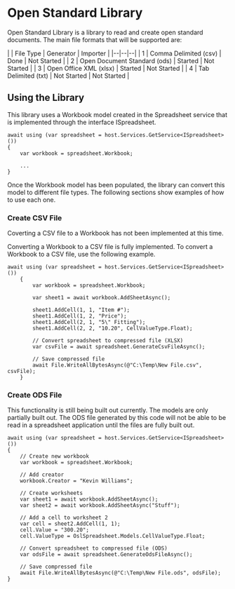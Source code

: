 # Open Standard Library

Open Standard Library is a library to read and create open standard documents. The main file formats that will be supported are: 

| | File Type | Generator | Importer |
|--|--|--|
| 1 | Comma Delimited (csv) | Done | Not Started |
| 2 | Open Document Standard (ods) | Started | Not Started |
| 3 | Open Office XML (xlsx) | Started | Not Started |
| 4 | Tab Delimited (txt) | Not Started | Not Started |


## Using the Library

This library uses a Workbook model created in the Spreadsheet service that is implemented through the interface ISpreadsheet. 

```
await using (var spreadsheet = host.Services.GetService<ISpreadsheet>())
{
    var workbook = spreadsheet.Workbook;

    ...
}
```

Once the Workbook model has been populated, the library can convert this model to different file types. The following sections show examples of how to use each one. 

### Create CSV File

Coverting a CSV file to a Workbook has not been implemented at this time.

Converting a Workbook to a CSV file is fully implemented. To convert a Workbook to a CSV file, use the following example.

```
await using (var spreadsheet = host.Services.GetService<ISpreadsheet>())
    {
        var workbook = spreadsheet.Workbook;

        var sheet1 = await workbook.AddSheetAsync();

        sheet1.AddCell(1, 1, "Item #");
        sheet1.AddCell(1, 2, "Price");
        sheet1.AddCell(2, 1, "5\" Fitting");
        sheet1.AddCell(2, 2, "10.20", CellValueType.Float);

        // Convert spreadsheet to compressed file (XLSX)
        var csvFile = await spreadsheet.GenerateCsvFileAsync();

        // Save compressed file
        await File.WriteAllBytesAsync(@"C:\Temp\New File.csv", csvFile);
    }
```

### Create ODS File

This functionality is still being built out currently. The models are only partially built out. The ODS file generated by this code will not be able to be read in a spreadsheet application until the files are fully built out.

```
await using (var spreadsheet = host.Services.GetService<ISpreadsheet>())
{
    // Create new workbook
    var workbook = spreadsheet.Workbook;

    // Add creator
    workbook.Creator = "Kevin Williams";

    // Create worksheets
    var sheet1 = await workbook.AddSheetAsync();
    var sheet2 = await workbook.AddSheetAsync("Stuff");

    // Add a cell to worksheet 2
    var cell = sheet2.AddCell(1, 1);
    cell.Value = "300.20";
    cell.ValueType = OslSpreadsheet.Models.CellValueType.Float;

    // Convert spreadsheet to compressed file (ODS)
    var odsFile = await spreadsheet.GenerateOdsFileAsync();

    // Save compressed file
    await File.WriteAllBytesAsync(@"C:\Temp\New File.ods", odsFile);
}
```
